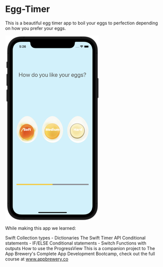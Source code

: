 # Egg-Timer

This is a beautiful egg timer app to boil your eggs to perfection depending on how you prefer your eggs.

<img src="screenshot1.png" width=300>

While making this app we learned:

Swift Collection types - Dictionaries
The Swift Timer API
Conditional statements - IF/ELSE
Conditional statements - Switch
Functions with outputs
How to use the ProgressView
This is a companion project to The App Brewery's Complete App Development Bootcamp, check out the full course at www.appbrewery.co
